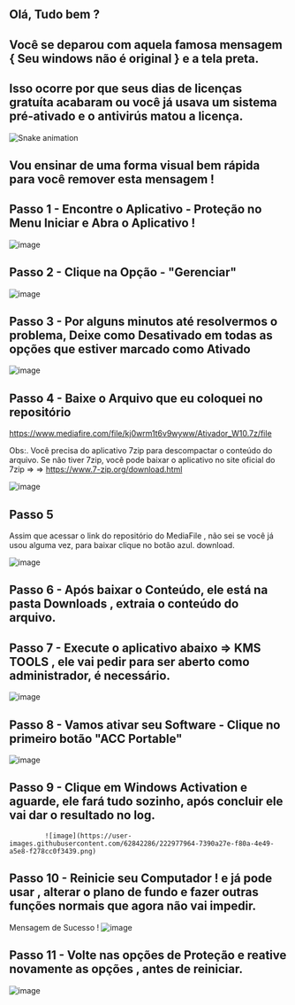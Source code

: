 ## Olá, Tudo bem ? 

## Você se deparou com aquela famosa mensagem { Seu windows não é original } e a tela preta. 
## Isso ocorre por que seus dias de licenças gratuíta acabaram ou você já usava um sistema pré-ativado e o antivirús matou a licença.

![Snake animation](https://www.alura.com.br/artigos/assets/como-criar-um-readme-para-seu-perfil-github/imagem14.gif)

## Vou ensinar de uma forma visual bem rápida para você remover esta mensagem !

## Passo 1 - Encontre o Aplicativo - Proteção no Menu Iniciar e Abra o Aplicativo !
![image](https://user-images.githubusercontent.com/62842286/222977109-22fbab14-9bd9-4b5a-9cb1-f9bf2ad9317b.png)

## Passo 2 - Clique na Opção - "Gerenciar"
![image](https://user-images.githubusercontent.com/62842286/222977152-627e8f26-1916-4248-b15c-276c74c6651f.png)

## Passo 3 - Por alguns minutos até resolvermos o problema, Deixe como Desativado em todas as opções que estiver marcado como Ativado 

![image](https://user-images.githubusercontent.com/62842286/222977204-317066c4-74b1-4138-ba9f-0daad68d2223.png)

## Passo 4  - Baixe o Arquivo que eu coloquei no repositório 
https://www.mediafire.com/file/kj0wrm1t6v9wyww/Ativador_W10.7z/file

Obs:. Você precisa do aplicativo 7zip para descompactar o conteúdo do arquivo.
Se não tiver 7zip, você pode baixar o aplicativo no site oficial do 7zip => 
=> https://www.7-zip.org/download.html

![image](https://user-images.githubusercontent.com/62842286/222977711-4ad5a6e4-f9c2-4d4b-ba0c-c6f4eee4b11b.png)

## Passo 5
Assim que acessar o link do repositório do MediaFile , não sei se você já usou alguma vez, para baixar clique no botão azul.
download. 

![image](https://user-images.githubusercontent.com/62842286/222977739-8ef60576-3c5b-40fb-9265-842662e2e222.png)

## Passo 6 - Após baixar o Conteúdo, ele está na pasta Downloads , extraia o conteúdo do arquivo. 
## Passo 7 - Execute o aplicativo abaixo => KMS TOOLS , ele vai pedir para ser aberto como administrador, é necessário.

![image](https://user-images.githubusercontent.com/62842286/222977836-81c8dbfc-7cf5-487a-a0e6-1899ed6fff8b.png)

## Passo 8 -  Vamos ativar seu Software - Clique no primeiro botão "ACC Portable"
![image](https://user-images.githubusercontent.com/62842286/222977892-1aa8b266-805e-4fd7-81c1-331f531a0dc8.png)

## Passo 9 - Clique em Windows Activation e aguarde, ele fará tudo sozinho, após concluir ele vai dar o resultado no log.
             ![image](https://user-images.githubusercontent.com/62842286/222977964-7390a27e-f80a-4e49-a5e8-f278cc0f3439.png)

## Passo 10 - Reinicie seu Computador ! e já pode usar , alterar o plano de fundo e fazer outras funções normais que agora não vai impedir.

Mensagem de Sucesso !
![image](https://user-images.githubusercontent.com/62842286/222978008-5602dbbc-325c-4da5-845b-154f187c1604.png)

## Passo 11 - Volte nas opções de Proteção e reative novamente as opções , antes de reiniciar.

![image](https://user-images.githubusercontent.com/62842286/222978048-2b1a128a-8423-413d-98d3-067bea6b1039.png)









